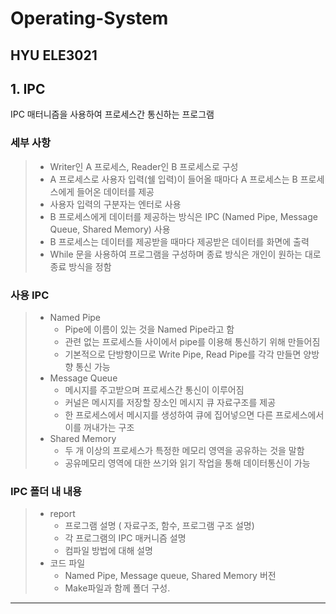 # Operating-System
HYU ELE3021
-----------------------
## 1. IPC
  IPC 매터니즘을 사용하여 프로세스간 통신하는 프로그램
  ### 세부 사항
  > - Writer인 A 프로세스, Reader인 B 프로세스로 구성
  > - A 프로세스로 사용자 입력(쉘 입력)이 들어올 때마다 A 프로세스는 B 프로세스에게 들어온 데이터를 제공
  > - 사용자 입력의 구분자는 엔터로 사용
  > - B 프로세스에게 데이터를 제공하는 방식은 IPC (Named Pipe, Message Queue, Shared Memory) 사용
  > - B 프로세스는 데이터를 제공받을 때마다 제공받은 데이터를 화면에 출력
  > - While 문을 사용하여 프로그램을 구성하며 종료 방식은 개인이 원하는 대로 종료 방식을 정함

  ### 사용 IPC
  > + Named Pipe
  >   + Pipe에 이름이 있는 것을 Named Pipe라고 함
  >   + 관련 없는 프로세스들 사이에서 pipe를 이용해 통신하기 위해 만들어짐
  >   + 기본적으로 단방향이므로 Write Pipe, Read Pipe를 각각 만들면 양방향 통신 가능
  > + Message Queue
>     + 메시지를 주고받으며 프로세스간 통신이 이루어짐
>     + 커널은 메시지를 저장할 장소인 메시지 큐 자료구조를 제공
>     + 한 프로세스에서 메시지를 생성하여 큐에 집어넣으면 다른 프로세스에서 이를 꺼내가는 구조
> + Shared Memory
>   + 두 개 이상의 프로세스가 특정한 메모리 영역을 공유하는 것을 말함
>   + 공유메모리 영역에 대한 쓰기와 읽기 작업을 통해 데이터통신이 가능
 
 ### IPC 폴더 내 내용
 > + report
 >    + 프로그램 설명 ( 자료구조, 함수, 프로그램 구조 설명)
 >    + 각 프로그램의 IPC 매커니즘 설명
 >    + 컴파일 방법에 대해 설명
 > + 코드 파일
 >    + Named Pipe, Message queue, Shared Memory 버전
 >    + Make파일과 함께 폴더 구성.
 ---------------------------

